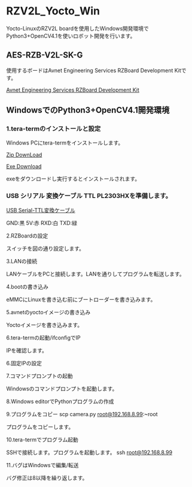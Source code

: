# RZV2L_Yocto_Win

Yocto-LinuxのRZV2L boardを使用したWindows開発環境でPython3+OpenCV4.1を使いロボット開発を行います。

## AES-RZB-V2L-SK-G

使用するボードはAvnet Engineering Services RZBoard Development Kitです。

[Avnet Engineering Services RZBoard Development Kit](https://www.avnet.com/wps/portal/us/products/avnet-boards/avnet-board-families/rzboard-v2l/)

## WindowsでのPython3+OpenCV4.1開発環境
### 1.tera-termのインストールと設定

Windows PCにtera-termをインストールします。

[Zip DownLoad](https://osdn.net/projects/ttssh2/downloads/74780/teraterm-4.106.zip/)

[Exe Download](https://osdn.net/projects/ttssh2/downloads/74780/teraterm-4.106.exe/)

exeをダウンロードし実行するとインストールされます。

### USB シリアル 変換ケーブル TTL PL2303HXを準備します。

[USB Serial-TTL変換ケーブル](https://www.amazon.co.jp/waves-USB-%E3%82%B7%E3%83%AA%E3%82%A2%E3%83%AB-%E5%A4%89%E6%8F%9B%E3%82%B1%E3%83%BC%E3%83%96%E3%83%AB-PL2303HX/dp/B0779LL5VB/ref=sr_1_17?crid=143FA8FSAD8GK&keywords=usb+serial+%E5%A4%89%E6%8F%9B&qid=1678927636&sprefix=usb+seria%2Caps%2C194&sr=8-17)

GND:黒 5V:赤 RXD:白 TXD:緑

2.RZBoardの設定

スイッチを図の通り設定します。

3.LANの接続

LANケーブルをPCと接続します。LANを通りしてプログラムを転送します。

4.bootの書き込み

eMMCにLinuxを書き込む前にブートローダーを書き込みます。

5.avnetのyoctoイメージの書き込み

Yoctoイメージを書き込みます。

6.tera-termの起動/ifconfigでIP

IPを確認します。

6.固定IPの設定



7.コマンドプロンプトの起動

Windowsのコマンドプロンプトを起動します。

8.Windows editorでPythonプログラムの作成


9.プログラムをコピー
scp camera.py root@192.168.8.99:~root

プログラムをコピーします。

10.tera-termでプログラム起動

SSHで接続します。プログラムを起動します。
ssh root@192.168.8.99

11.バグはWindowsで編集/転送

バグ修正は8以降を繰り返します。

